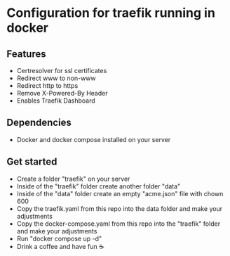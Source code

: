 # Configuration for traefik running in docker
## Features
- Certresolver for ssl certificates
- Redirect www to non-www
- Redirect http to https
- Remove X-Powered-By Header
- Enables Traefik Dashboard
## Dependencies
- Docker and docker compose installed on your server
## Get started
- Create a folder "traefik" on your server
- Inside of the "traefik" folder create another folder "data"
- Inside of the "data" folder create an empty "acme.json" file with chown 600
- Copy the traefik.yaml from this repo into the data folder and make your adjustments
- Copy the docker-compose.yaml from this repo into the "traefik" folder and make your adjustments
- Run "docker compose up -d"
- Drink a coffee and have fun ☕
